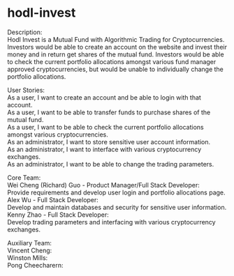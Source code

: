 # hodl-invest

Description:  
Hodl Invest is a Mutual Fund with Algorithmic Trading for Cryptocurrencies.    
Investors would be able to create an account on the website and invest their money and in return get shares of the mutual fund. Investors would be able to check the current portfolio allocations amongst various fund manager approved cryptocurrencies, but would be unable to individually change the portfolio allocations. 


User Stories:  
As a user, I want to create an account and be able to login with that account.  
As a user, I want to be able to transfer funds to purchase shares of the mutual fund.  
As a user, I want to be able to check the current portfolio allocations amongst various cryptocurrencies.  
As an administrator, I want to store sensitive user account information.  
As an administrator, I want to interface with various cryptocurrency exchanges.  
As an administrator, I want to be able to change the trading parameters.  


Core Team:  
Wei Cheng (Richard) Guo - Product Manager/Full Stack Developer:  
Provide requirements and develop user login and portfolio allocations page.  
Alex Wu - Full Stack Developer:  
Develop and maintain databases and security for sensitive user information.  
Kenny Zhao - Full Stack Developer:  
Develop trading parameters and interfacing with various cryptocurrency exchanges. 


Auxiliary Team:  
Vincent Cheng:  
Winston Mills:    
Pong Cheecharern:     
